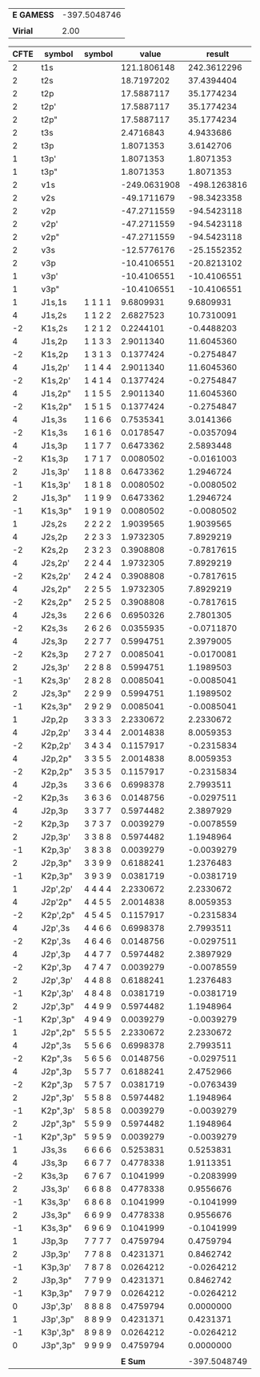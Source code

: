 <div class="grid-wrapper" id="integrals-table-16">

<div id="table1">

|              |              |
| ------------ | ------------ |
| **E GAMESS** | -397.5048746 |
|              |              |
| **Virial**   | 2.00         |

</div>

<div id="table2">

| CFTE | symbol   | symbol  | value        | result       |
| ---- | -------- | ------- | ------------ | ------------ |
| 2    | t1s      |         | 121.1806148  | 242.3612296  |
| 2    | t2s      |         | 18.7197202   | 37.4394404   |
| 2    | t2p      |         | 17.5887117   | 35.1774234   |
| 2    | t2p'     |         | 17.5887117   | 35.1774234   |
| 2    | t2p"     |         | 17.5887117   | 35.1774234   |
| 2    | t3s      |         | 2.4716843    | 4.9433686    |
| 2    | t3p      |         | 1.8071353    | 3.6142706    |
| 1    | t3p'     |         | 1.8071353    | 1.8071353    |
| 1    | t3p"     |         | 1.8071353    | 1.8071353    |
| 2    | v1s      |         | -249.0631908 | -498.1263816 |
| 2    | v2s      |         | -49.1711679  | -98.3423358  |
| 2    | v2p      |         | -47.2711559  | -94.5423118  |
| 2    | v2p'     |         | -47.2711559  | -94.5423118  |
| 2    | v2p"     |         | -47.2711559  | -94.5423118  |
| 2    | v3s      |         | -12.5776176  | -25.1552352  |
| 2    | v3p      |         | -10.4106551  | -20.8213102  |
| 1    | v3p'     |         | -10.4106551  | -10.4106551  |
| 1    | v3p"     |         | -10.4106551  | -10.4106551  |
| 1    | J1s,1s   | 1 1 1 1 | 9.6809931    | 9.6809931    |
| 4    | J1s,2s   | 1 1 2 2 | 2.6827523    | 10.7310091   |
| -2   | K1s,2s   | 1 2 1 2 | 0.2244101    | -0.4488203   |
| 4    | J1s,2p   | 1 1 3 3 | 2.9011340    | 11.6045360   |
| -2   | K1s,2p   | 1 3 1 3 | 0.1377424    | -0.2754847   |
| 4    | J1s,2p'  | 1 1 4 4 | 2.9011340    | 11.6045360   |
| -2   | K1s,2p'  | 1 4 1 4 | 0.1377424    | -0.2754847   |
| 4    | J1s,2p"  | 1 1 5 5 | 2.9011340    | 11.6045360   |
| -2   | K1s,2p"  | 1 5 1 5 | 0.1377424    | -0.2754847   |
| 4    | J1s,3s   | 1 1 6 6 | 0.7535341    | 3.0141366    |
| -2   | K1s,3s   | 1 6 1 6 | 0.0178547    | -0.0357094   |
| 4    | J1s,3p   | 1 1 7 7 | 0.6473362    | 2.5893448    |
| -2   | K1s,3p   | 1 7 1 7 | 0.0080502    | -0.0161003   |
| 2    | J1s,3p'  | 1 1 8 8 | 0.6473362    | 1.2946724    |
| -1   | K1s,3p'  | 1 8 1 8 | 0.0080502    | -0.0080502   |
| 2    | J1s,3p"  | 1 1 9 9 | 0.6473362    | 1.2946724    |
| -1   | K1s,3p"  | 1 9 1 9 | 0.0080502    | -0.0080502   |
| 1    | J2s,2s   | 2 2 2 2 | 1.9039565    | 1.9039565    |
| 4    | J2s,2p   | 2 2 3 3 | 1.9732305    | 7.8929219    |
| -2   | K2s,2p   | 2 3 2 3 | 0.3908808    | -0.7817615   |
| 4    | J2s,2p'  | 2 2 4 4 | 1.9732305    | 7.8929219    |
| -2   | K2s,2p'  | 2 4 2 4 | 0.3908808    | -0.7817615   |
| 4    | J2s,2p"  | 2 2 5 5 | 1.9732305    | 7.8929219    |
| -2   | K2s,2p"  | 2 5 2 5 | 0.3908808    | -0.7817615   |
| 4    | J2s,3s   | 2 2 6 6 | 0.6950326    | 2.7801305    |
| -2   | K2s,3s   | 2 6 2 6 | 0.0355935    | -0.0711870   |
| 4    | J2s,3p   | 2 2 7 7 | 0.5994751    | 2.3979005    |
| -2   | K2s,3p   | 2 7 2 7 | 0.0085041    | -0.0170081   |
| 2    | J2s,3p'  | 2 2 8 8 | 0.5994751    | 1.1989503    |
| -1   | K2s,3p'  | 2 8 2 8 | 0.0085041    | -0.0085041   |
| 2    | J2s,3p"  | 2 2 9 9 | 0.5994751    | 1.1989502    |
| -1   | K2s,3p"  | 2 9 2 9 | 0.0085041    | -0.0085041   |
| 1    | J2p,2p   | 3 3 3 3 | 2.2330672    | 2.2330672    |
| 4    | J2p,2p'  | 3 3 4 4 | 2.0014838    | 8.0059353    |
| -2   | K2p,2p'  | 3 4 3 4 | 0.1157917    | -0.2315834   |
| 4    | J2p,2p"  | 3 3 5 5 | 2.0014838    | 8.0059353    |
| -2   | K2p,2p"  | 3 5 3 5 | 0.1157917    | -0.2315834   |
| 4    | J2p,3s   | 3 3 6 6 | 0.6998378    | 2.7993511    |
| -2   | K2p,3s   | 3 6 3 6 | 0.0148756    | -0.0297511   |
| 4    | J2p,3p   | 3 3 7 7 | 0.5974482    | 2.3897929    |
| -2   | K2p,3p   | 3 7 3 7 | 0.0039279    | -0.0078559   |
| 2    | J2p,3p'  | 3 3 8 8 | 0.5974482    | 1.1948964    |
| -1   | K2p,3p'  | 3 8 3 8 | 0.0039279    | -0.0039279   |
| 2    | J2p,3p"  | 3 3 9 9 | 0.6188241    | 1.2376483    |
| -1   | K2p,3p"  | 3 9 3 9 | 0.0381719    | -0.0381719   |
| 1    | J2p',2p' | 4 4 4 4 | 2.2330672    | 2.2330672    |
| 4    | J2p'2p"  | 4 4 5 5 | 2.0014838    | 8.0059353    |
| -2   | K2p',2p" | 4 5 4 5 | 0.1157917    | -0.2315834   |
| 4    | J2p',3s  | 4 4 6 6 | 0.6998378    | 2.7993511    |
| -2   | K2p',3s  | 4 6 4 6 | 0.0148756    | -0.0297511   |
| 4    | J2p',3p  | 4 4 7 7 | 0.5974482    | 2.3897929    |
| -2   | K2p',3p  | 4 7 4 7 | 0.0039279    | -0.0078559   |
| 2    | J2p',3p' | 4 4 8 8 | 0.6188241    | 1.2376483    |
| -1   | K2p',3p' | 4 8 4 8 | 0.0381719    | -0.0381719   |
| 2    | J2p',3p" | 4 4 9 9 | 0.5974482    | 1.1948964    |
| -1   | K2p',3p" | 4 9 4 9 | 0.0039279    | -0.0039279   |
| 1    | J2p",2p" | 5 5 5 5 | 2.2330672    | 2.2330672    |
| 4    | J2p",3s  | 5 5 6 6 | 0.6998378    | 2.7993511    |
| -2   | K2p",3s  | 5 6 5 6 | 0.0148756    | -0.0297511   |
| 4    | J2p",3p  | 5 5 7 7 | 0.6188241    | 2.4752966    |
| -2   | K2p",3p  | 5 7 5 7 | 0.0381719    | -0.0763439   |
| 2    | J2p",3p' | 5 5 8 8 | 0.5974482    | 1.1948964    |
| -1   | K2p",3p' | 5 8 5 8 | 0.0039279    | -0.0039279   |
| 2    | J2p",3p" | 5 5 9 9 | 0.5974482    | 1.1948964    |
| -1   | K2p",3p" | 5 9 5 9 | 0.0039279    | -0.0039279   |
| 1    | J3s,3s   | 6 6 6 6 | 0.5253831    | 0.5253831    |
| 4    | J3s,3p   | 6 6 7 7 | 0.4778338    | 1.9113351    |
| -2   | K3s,3p   | 6 7 6 7 | 0.1041999    | -0.2083999   |
| 2    | J3s,3p'  | 6 6 8 8 | 0.4778338    | 0.9556676    |
| -1   | K3s,3p'  | 6 8 6 8 | 0.1041999    | -0.1041999   |
| 2    | J3s,3p"  | 6 6 9 9 | 0.4778338    | 0.9556676    |
| -1   | K3s,3p"  | 6 9 6 9 | 0.1041999    | -0.1041999   |
| 1    | J3p,3p   | 7 7 7 7 | 0.4759794    | 0.4759794    |
| 2    | J3p,3p'  | 7 7 8 8 | 0.4231371    | 0.8462742    |
| -1   | K3p,3p'  | 7 8 7 8 | 0.0264212    | -0.0264212   |
| 2    | J3p,3p"  | 7 7 9 9 | 0.4231371    | 0.8462742    |
| -1   | K3p,3p"  | 7 9 7 9 | 0.0264212    | -0.0264212   |
| 0    | J3p',3p' | 8 8 8 8 | 0.4759794    | 0.0000000    |
| 1    | J3p',3p" | 8 8 9 9 | 0.4231371    | 0.4231371    |
| -1   | K3p',3p" | 8 9 8 9 | 0.0264212    | -0.0264212   |
| 0    | J3p",3p" | 9 9 9 9 | 0.4759794    | 0.0000000    |
|      |          |         |              |              |
|      |          |         | **E Sum**    | -397.5048749 |

</div>

</div>
